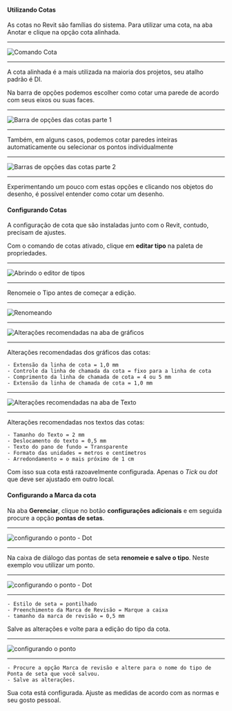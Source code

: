 #### Utilizando Cotas

As cotas no Revit são famílias do sistema.
Para utilizar uma cota, na aba Anotar e clique na opção cota alinhada.

<hr>

![Comando Cota](cotas_fig_01.png)

<hr>


A cota alinhada é a mais utilizada na maioria dos projetos, seu atalho padrão é DI.

Na barra de opções podemos escolher como cotar uma parede de acordo com seus eixos ou suas faces.

<hr>

![Barra de opções das cotas parte 1](cotas_fig_02.png)

<hr>

Também, em alguns casos, podemos cotar paredes inteiras automaticamente ou selecionar os pontos individualmente

<hr>

![Barras de opções das cotas parte 2](cotas_fig_03.png)

<hr>

Experimentando um pouco com estas opções e clicando nos objetos do desenho, é possível entender como cotar um desenho.

#### Configurando Cotas

A configuração de cota que são instaladas junto com o Revit, contudo, precisam de ajustes.

Com o comando de cotas ativado, clique em **editar tipo** na paleta de propriedades.

<hr>

![Abrindo o editor de tipos](cotasEditarTipo.jpg)

<hr>

Renomeie o Tipo antes de começar a edição.

<hr>

![Renomeando](contas_config_01.png)

<hr>

![Alterações recomendadas na aba de gráficos](contas_config_02.jpg)

<hr>


Alterações recomendadas dos gráficos das cotas:

    - Extensão da linha de cota = 1,0 mm
    - Controle da linha de chamada da cota = fixo para a linha de cota
    - Comprimento da linha de chamada de cota = 4 ou 5 mm
    - Extensão da linha de chamada de cota = 1,0 mm


<hr>

![Alterações recomendadas na aba de Texto](contas_config_03.jpg)

<hr>

Alterações recomendadas nos textos das cotas:

    - Tamanho do Texto = 2 mm
    - Deslocamento do texto = 0,5 mm
    - Texto do pano de fundo = Transparente
    - Formato das unidades = metros e centímetros
    - Arredondamento = o mais próximo de 1 cm


Com isso sua cota está razoavelmente configurada. Apenas o *Tick* ou *dot* que deve ser ajustado em outro local.

#### Configurando a Marca da cota

Na aba **Gerenciar**, clique no botão **configurações adicionais** e em seguida procure a opção **pontas de setas**.

<hr>

![configurando o ponto - Dot](contas_config_ponto.jpg)

<hr>

Na caixa de diálogo das pontas de seta **renomeie e salve o tipo**. Neste exemplo vou utilizar um ponto.


<hr>

![configurando o ponto - Dot](contas_config_marca.jpg)

<hr>

    - Estilo de seta = pontilhado
    - Preenchimento da Marca de Revisão = Marque a caixa
    - tamanho da marca de revisão = 0,5 mm

Salve as alterações e volte para a edição do tipo da cota.

<hr>

![configurando o ponto](contas_config_ponto_02.jpg)

<hr>

    - Procure a opção Marca de revisão e altere para o nome do tipo de Ponta de seta que você salvou.
    - Salve as alterações.

Sua cota está configurada. Ajuste as medidas de acordo com as normas e seu gosto pessoal.
